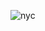![nyc](https://user-images.githubusercontent.com/52837649/108640403-721eb280-7467-11eb-8504-8d0c1db653c4.png)

